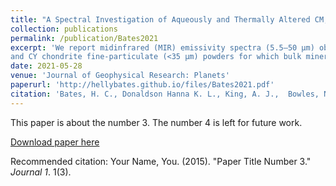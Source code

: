 ```yaml
---
title: "A Spectral Investigation of Aqueously and Thermally Altered CM, CM-An, and CY Chondrites Under Simulated Asteroid Conditions for Comparison With OSIRIS-REx and Hayabusa2 Observations"
collection: publications
permalink: /publication/Bates2021
excerpt: 'We report midinfrared (MIR) emissivity spectra (5.5–50 μm) obtained under ambient and simulated asteroid environment conditions and near-infrared (NIR) reflectance spectra (2–5 μm) of CM
and CY chondrite fine-particulate (<35 μm) powders for which bulk mineralogy was determined using X-ray diffraction. '
date: 2021-05-28
venue: 'Journal of Geophysical Research: Planets'
paperurl: 'http://hellybates.github.io/files/Bates2021.pdf'
citation: 'Bates, H. C., Donaldson Hanna K. L., King, A. J.,  Bowles, N. E., and Russell, S. S. (2015). &quot;Paper Title Number 3.&quot; <i>Journal 1</i>. 1(3).'
---
```

This paper is about the number 3. The number 4 is left for future work.

[Download paper here](http://academicpages.github.io/files/paper3.pdf)

Recommended citation: Your Name, You. (2015). "Paper Title Number 3." <i>Journal 1</i>. 1(3).